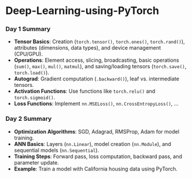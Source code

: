 # Deep-Learning-using-PyTorch

### Day 1 Summary

- **Tensor Basics**: Creation (`torch.tensor()`, `torch.ones()`, `torch.rand()`), attributes (dimensions, data types), and device management (CPU/GPU).
- **Operations**: Element access, slicing, broadcasting, basic operations (`sum()`, `max()`, `mul()`, `matmul`), and saving/loading tensors (`torch.save()`, `torch.load()`).
- **Autograd**: Gradient computation (`.backward()`), leaf vs. intermediate tensors.
- **Activation Functions**: Use functions like `torch.relu()` and `torch.sigmoid()`.
- **Loss Functions**: Implement `nn.MSELoss()`, `nn.CrossEntropyLoss()`, ...

### Day 2 Summary

- **Optimization Algorithms**: SGD, Adagrad, RMSProp, Adam for model training.
- **ANN Basics**: Layers (`nn.Linear`), model creation (`nn.Module`), and sequential models (`nn.Sequential`).
- **Training Steps**: Forward pass, loss computation, backward pass, and parameter update.
- **Example**: Train a model with California housing data using PyTorch.
